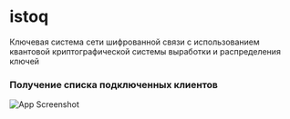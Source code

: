 # istoq
Ключевая система сети шифрованной связи с использованием квантовой криптографической системы выработки и распределения ключей

### Получение списка подключенных клиентов
![App Screenshot]([https://i.postimg.cc/FHQRWpsv/input-Phone-Number.png](https://github.com/EgorShatsky/istoq/tree/main/pic/client_clog.jpeg)) 
